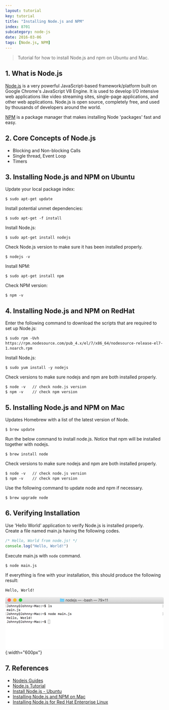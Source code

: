 ```yaml
---
layout: tutorial
key: tutorial
title: "Installing Node.js and NPM"
index: 8701
subcategory: node-js
date: 2016-03-06
tags: [Node.js, NPM]
---
```


> Tutorial for how to install Node.js and npm on Ubuntu and Mac.

## 1. What is Node.js
[Node.js](https://nodejs.org) is a very powerful JavaScript-based framework/platform built on Google Chrome's JavaScript V8 Engine. It is used to develop I/O intensive web applications like video streaming sites, single-page applications, and other web applications. Node.js is open source, completely free, and used by thousands of developers around the world.

[NPM](https://www.npmjs.com/) is a package manager that makes installing Node 'packages' fast and easy.

## 2. Core Concepts of Node.js
* Blocking and Non-blocking Calls
* Single thread, Event Loop
* Timers

## 3. Installing Node.js and NPM on Ubuntu
Update your local package index:
```raw
$ sudo apt-get update
```
Install potential unmet dependencies:
```raw
$ sudo apt-get -f install
```
Install Node.js:
```raw
$ sudo apt-get install nodejs
```
Check Node.js version to make sure it has been installed properly.
```raw
$ nodejs -v
```
Install NPM:
```raw
$ sudo apt-get install npm
```
Check NPM version:
```raw
$ npm -v  
```

## 4. Installing Node.js and NPM on RedHat
Enter the following command to download the scripts that are required to set up Node.js:
```raw
$ sudo rpm -Uvh https://rpm.nodesource.com/pub_4.x/el/7/x86_64/nodesource-release-el7-1.noarch.rpm
```
Install Node.js:
```raw
$ sudo yum install -y nodejs
```

Check versions to make sure nodejs and npm are both installed properly.
```raw
$ node -v   // check node.js version
$ npm -v    // check npm version
```

## 5. Installing Node.js and NPM on Mac
Updates Homebrew with a list of the latest version of Node.
```raw
$ brew update
```
Run the below command to install node.js. Notice that npm will be installed together with nodejs.
```raw
$ brew install node
```

Check versions to make sure nodejs and npm are both installed properly.
```raw
$ node -v   // check node.js version
$ npm -v    // check npm version
```

Use the following command to update node and npm if necessary.
```raw
$ brew upgrade node
```

## 6. Verifying Installation
Use 'Hello World' application to verify Node.js is installed properly.  
Create a file named main.js having the following codes.
```javascript
/* Hello, World from node.js! */
console.log("Hello, World!")
```
Execute main.js with `node` command.
```raw
$ node main.js
```
If everything is fine with your installation, this should produce the following result:
```raw
Hello, World!
```
![image](/assets/images/frontend/2501/testnode.png){:width="600px"}

## 7. References
* [Nodejs Guides](https://nodejs.org/en/docs/guides/)
* [Node.js Tutorial](https://www.tutorialspoint.com/nodejs/index.htm)
* [Install Node.js - Ubuntu](https://www.godaddy.com/help/install-nodejs-ubuntu-17395)
* [Installing Node.js and NPM on Mac](https://treehouse.github.io/installation-guides/mac/node-mac.html)
* [Installing Node.js for Red Hat Enterprise Linux](http://www.brocade.com/content/html/en/sdn-controller/3.0.0/software-installation/GUID-623FE4DD-4209-406B-8322-C48A5C8385B8.html)

